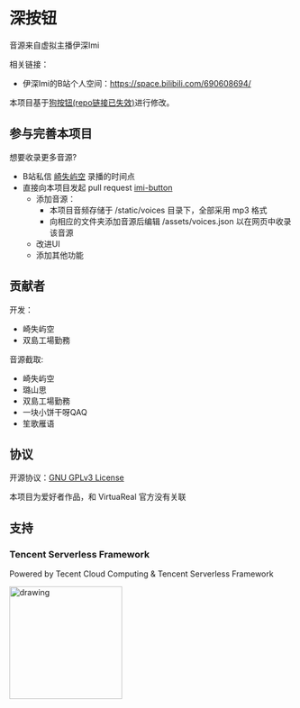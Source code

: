# 深按钮

音源来自虚拟主播伊深Imi

相关链接：
* 伊深Imi的B站个人空间：<https://space.bilibili.com/690608694/>

本项目基于[狗按钮(repo链接已失效)](https://github.com/lonelyion/korone-button)进行修改。

## 参与完善本项目

想要收录更多音源?
* B站私信 [崎失屿空](https://space.bilibili.com/678033561) 录播的时间点  
* 直接向本项目发起 pull request [imi-button](https://github.com/LionelChen/imi-button)
  * 添加音源：
    * 本项目音频存储于 /static/voices 目录下，全部采用 mp3 格式
    * 向相应的文件夹添加音源后编辑 /assets/voices.json 以在网页中收录该音源
  * 改进UI
  * 添加其他功能

## 贡献者

开发：

- 崎失屿空
- 双島工場勤務

音源截取:

- 崎失屿空
- 璐山思
- 双島工場勤務
- 一块小饼干呀QAQ
- 笙歌雁语

## 协议

开源协议：[GNU GPLv3 License](https://choosealicense.com/licenses/gpl-3.0/)

本项目为爱好者作品，和 VirtuaReal 官方没有关联

## 支持

### Tencent Serverless Framework

Powered by Tecent Cloud Computing & Tencent Serverless Framework

<a href="https://serverless.com/"></a>
<img src="https://user-images.githubusercontent.com/2752551/30404912-d5781a00-989d-11e7-8d25-5ebca177326a.png" alt="drawing" width="200"/>
